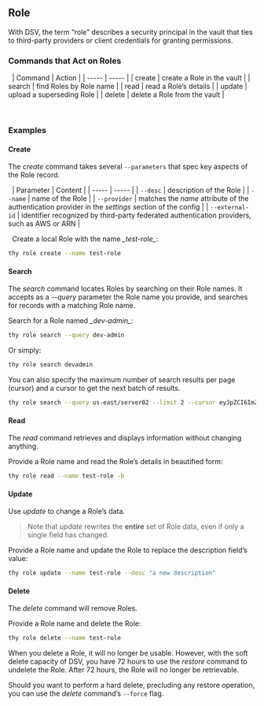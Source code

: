 ﻿[title]: # (Role)
[tags]: # (DevOps Secrets Vault,DSV,)
[priority]: # (1830)

## Role

With DSV, the term “role” describes a security principal in the vault that ties to third-party providers or client credentials for granting permissions.

### Commands that Act on Roles

 
| Command | Action |
| ----- | ----- |
| create | create a Role in the vault |
| search | find Roles by Role name |
| read | read a Role’s details |
| update | upload a superseding Role |
| delete | delete a Role from the vault |

 
### Examples

#### Create

The *create* command takes several `--parameters` that spec key aspects of the Role record.

 
| Parameter | Content |
| ----- | ----- |
| `--desc` | description of the Role |
| `--name` | name of the Role |
| `--provider` | matches the *name* attribute of the authentication provider in the *settings* section of the config |
| `--external-id` | identifier recognized by third-party federated authentication providers, such as AWS or ARN |

 
Create a local Role with the name *\_test-role\_*:

```BASH
thy role create --name test-role
```

#### Search

The *search* command locates Roles by searching on their Role names. It accepts as a *--query* parameter the Role name you provide, and searches for records with a matching Role name.

Search for a Role named *\_dev-admin\_*:

```BASH
thy role search --query dev-admin
```

Or simply:

```BASH
thy role search devadmin
```

You can also specify the maximum number of search results per page (cursor) and a cursor to get the next batch of results.

```BASH
thy role search --query us-east/server02 --limit 2 --cursor eyJpZCI6ImZmZjZjODUxTJ2ZXJzaW9uIjo50IiwidHiJ9
```

#### Read

The *read* command retrieves and displays information without changing anything.

Provide a Role name and read the Role’s details in beautified form:

```BASH
thy role read --name test-role -b
```

#### Update

Use *update* to change a Role’s data.

>Note that *update* rewrites the **entire** set of Role data, even if only a single field has changed.

Provide a Role name and update the Role to replace the description field’s value:

```BASH
thy role update --name test-role --desc "a new description"
```

#### Delete

The *delete* command will remove Roles.

Provide a Role name and delete the Role:

```BASH
thy role delete --name test-role
```

When you delete a Role, it will no longer be usable. However, with the soft delete capacity of DSV, you have 72 hours to use the *restore* command to undelete the Role. After 72 hours, the Role will no longer be retrievable.

Should you want to perform a hard delete, precluding any restore operation, you can use the *delete* command’s `--force` flag.


